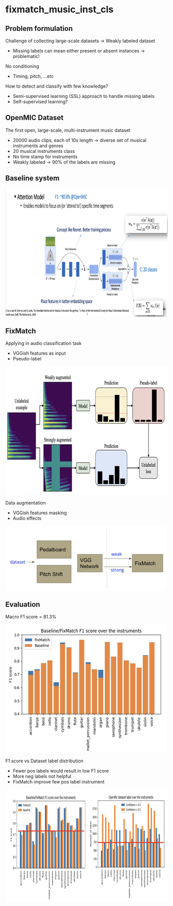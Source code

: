 # fixmatch_music_inst_cls

## Problem formulation

Challenge of collecting large-scale datasets  -> Weakly labeled dataset
- Missing labels can mean either present or absent instances  -> problematic!

No conditioning
- Timing, pitch, ...etc

How to detect and classify with few knowledge?​
- Semi-supervised learning (SSL) approach to handle missing labels​
- Self-supervised learning?

## OpenMIC Dataset

The first open, large-scale, multi-instrument music dataset
- 20000 audio clips, each of 10s length -> diverse set of musical instruments and genres
- 20 musical instruments class
- No time stamp for instruments
- Weakly labeled -> 90% of the labels are missing

## Baseline system


<img src="https://github.com/hchen605/fixmatch_music_inst_cls/blob/master/fig/bs.png" width="6000" height="400" />

## FixMatch

Applying in audio classification task
- VGGish features as input
- Pseudo-label

<img src="https://github.com/hchen605/fixmatch_music_inst_cls/blob/master/fig/fix_2.png" width="2000" height="400" />

Data augmentation
- VGGish features masking
- Audio effects

<img src="https://github.com/hchen605/fixmatch_music_inst_cls/blob/master/fig/data_aug.png" width="500" height="200" />


## Evaluation

Macro F1 score = 81.3% 

<img src="https://github.com/hchen605/fixmatch_music_inst_cls/blob/master/fig/f1.png" width="500" height="400" />

F1 score vs Dataset label distribution
- Fewer pos labels would result in low F1 score
- More neg labels not helpful
- FixMatch improve few pos label instrument

<img src="https://github.com/hchen605/fixmatch_music_inst_cls/blob/master/fig/f1_data.png" width="1000" height="350" />
